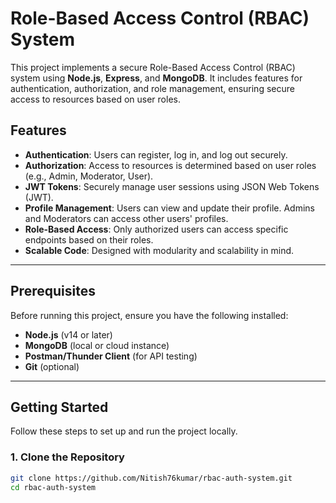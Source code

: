 # Role-Based Access Control (RBAC) System

This project implements a secure Role-Based Access Control (RBAC) system using **Node.js**, **Express**, and **MongoDB**. It includes features for authentication, authorization, and role management, ensuring secure access to resources based on user roles.

## Features

- **Authentication**: Users can register, log in, and log out securely.
- **Authorization**: Access to resources is determined based on user roles (e.g., Admin, Moderator, User).
- **JWT Tokens**: Securely manage user sessions using JSON Web Tokens (JWT).
- **Profile Management**: Users can view and update their profile. Admins and Moderators can access other users' profiles.
- **Role-Based Access**: Only authorized users can access specific endpoints based on their roles.
- **Scalable Code**: Designed with modularity and scalability in mind.

---

## Prerequisites

Before running this project, ensure you have the following installed:

- **Node.js** (v14 or later)
- **MongoDB** (local or cloud instance)
- **Postman/Thunder Client** (for API testing)
- **Git** (optional)

---

## Getting Started

Follow these steps to set up and run the project locally.

### 1. Clone the Repository
```bash
git clone https://github.com/Nitish76kumar/rbac-auth-system.git
cd rbac-auth-system
